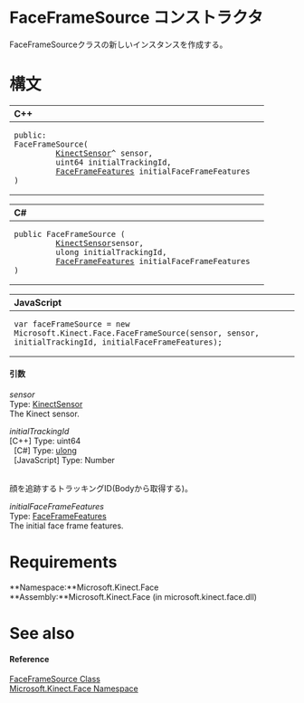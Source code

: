 FaceFrameSource コンストラクタ  
===========================  

FaceFrameSourceクラスの新しいインスタンスを作成する。
<span id="syntaxSection"></span>

構文
======  

<table>
<colgroup>
<col width="100%" />
</colgroup>
<thead>
<tr class="header">
<th align="left">C++</th>
</tr>
</thead>
<tbody>
<tr class="odd">
<td align="left"><pre><code>public:  
FaceFrameSource(  
         <a href="../../Kinect/KinectSensor_Class.md">KinectSensor</a>^ sensor,  
         uint64 initialTrackingId,  
         <a href="../FaceFrameFeatures.md">FaceFrameFeatures</a> initialFaceFrameFeatures  
)</code></pre></td>
</tr>
</tbody>
</table>

<table>
<colgroup>
<col width="100%" />
</colgroup>
<thead>
<tr class="header">
<th align="left">C#</th>
</tr>
</thead>
<tbody>
<tr class="odd">
<td align="left"><pre><code>public FaceFrameSource (  
         <a href="../../Kinect/KinectSensor_Class.md">KinectSensor</a>sensor,  
         ulong initialTrackingId,  
         <a href="../FaceFrameFeatures.md">FaceFrameFeatures</a> initialFaceFrameFeatures  
)</code></pre></td>
</tr>
</tbody>
</table>

<table>
<colgroup>
<col width="100%" />
</colgroup>
<thead>
<tr class="header">
<th align="left">JavaScript</th>
</tr>
</thead>
<tbody>
<tr class="odd">
<td align="left"><pre><code>var faceFrameSource = new Microsoft.Kinect.Face.FaceFrameSource(sensor, sensor, initialTrackingId, initialFaceFrameFeatures);</code></pre></td>
</tr>
</tbody>
</table>

<span id="ID4EG"></span>
#### 引数  

*sensor*    
Type: [KinectSensor](../../Kinect/KinectSensor_Class.md)  
The Kinect sensor.  

*initialTrackingId*    
[C++] Type: uint64  
  [C\#] Type: [ulong](http://msdn.microsoft.com/en-us/library/system.uint64.aspx)  
  [JavaScript] Type: Number  
   

顔を追跡するトラッキングID(Bodyから取得する)。  

*initialFaceFrameFeatures*    
Type: [FaceFrameFeatures](../FaceFrameFeatures.md)  
The initial face frame features.  

<span id="requirements"></span>

Requirements  
============  

**Namespace:**Microsoft.Kinect.Face  
**Assembly:**Microsoft.Kinect.Face (in microsoft.kinect.face.dll)  

<span id="ID4EQB"></span>

See also  
========  

<span id="ID4ESB"></span>
#### Reference  

[FaceFrameSource Class](../FaceFrameSource_Class.md)  
 [Microsoft.Kinect.Face Namespace](../../Kinect.Face.md)  



<!--Please do not edit the data in the comment block below.-->
<!--
TOCTitle : FaceFrameSource Constructor
RLTitle : FaceFrameSource Constructor
KeywordK : FaceFrameSource class, constructor
KeywordK : FaceFrameSource.FaceFrameSource constructor
KeywordF : Microsoft.Kinect.Face.FaceFrameSource.#ctor
KeywordF : Microsoft.Kinect.Face.FaceFrameSource.FaceFrameSource
KeywordF : Microsoft.Kinect.Face.FaceFrameSource.New
KeywordF : Microsoft.Kinect.Face.FaceFrameSource.#ctor(WindowsPreview.Kinect.KinectSensor,Windows.Kinect.KinectSensor,System.UInt64,Microsoft.Kinect.Face.FaceFrameFeatures)
KeywordF : FaceFrameSource.FaceFrameSource
KeywordF : FaceFrameSource.New
KeywordA : M:Microsoft.Kinect.Face.FaceFrameSource.#ctor(WindowsPreview.Kinect.KinectSensor,Windows.Kinect.KinectSensor,System.UInt64,Microsoft.Kinect.Face.FaceFrameFeatures)
AssetID : M:Microsoft.Kinect.Face.FaceFrameSource.#ctor(WindowsPreview.Kinect.KinectSensor,Windows.Kinect.KinectSensor,System.UInt64,Microsoft.Kinect.Face.FaceFrameFeatures)
Locale : en-us
CommunityContent : 1
APIType : Managed
APILocation : microsoft.kinect.face.dll
APIName : Microsoft.Kinect.Face.FaceFrameSource
TargetOS : Windows
TopicType : kbSyntax
DevLang : VB
DevLang : CSharp
DevLang : JavaScript
DevLang : C++
DocSet : K4Wv2
ProjType : K4Wv2Proj
Technology : Kinect for Windows
Product : Kinect for Windows SDK v2
productversion : 20
-->
